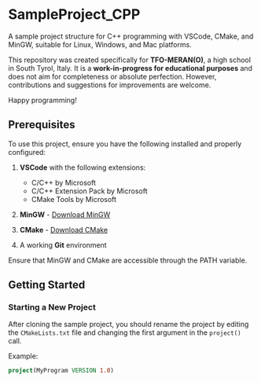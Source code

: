 # SampleProject_CPP

A sample project structure for C++ programming with VSCode, CMake, and MinGW, suitable for Linux, Windows, and Mac platforms.

This repository was created specifically for **TFO-MERAN(O)**, a high school in South Tyrol, Italy. It is a **work-in-progress for educational purposes** and does not aim for completeness or absolute perfection. However, contributions and suggestions for improvements are welcome.

Happy programming!

## Prerequisites

To use this project, ensure you have the following installed and properly configured:

1. **VSCode** with the following extensions:
   - C/C++ by Microsoft
   - C/C++ Extension Pack by Microsoft
   - CMake Tools by Microsoft

2. **MinGW** - [Download MinGW](https://www.mingw-w64.org/downloads/)
3. **CMake** - [Download CMake](https://cmake.org/download/)
4. A working **Git** environment

Ensure that MinGW and CMake are accessible through the PATH variable.

## Getting Started

### Starting a New Project

After cloning the sample project, you should rename the project by editing the `CMakeLists.txt` file and changing the first argument in the `project()` call.

Example:

```cmake
project(MyProgram VERSION 1.0)